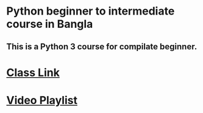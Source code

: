 # Python beginner to intermediate course in Bangla

## This is a Python 3 course for compilate beginner.

# [Class Link](https://meet.google.com/mjk-cxhz-ofm)
# [Video Playlist](https://www.youtube.com/watch?v=K83o7xFZi_A&list=PLamIcVwTbTMYElqkYPJ5ID4VeGdzMkWlj)

